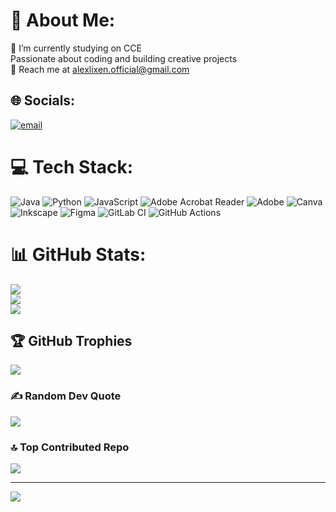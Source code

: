 # 💫 About Me:
🔭 I’m currently studying on CCE<br> Passionate about coding and building creative projects <br>🤝 Reach me at alexlixen.official@gmail.com


## 🌐 Socials:
[![email](https://img.shields.io/badge/Email-D14836?logo=gmail&logoColor=white)](mailto:alexlixen.official@gmail.com) 

# 💻 Tech Stack:
![Java](https://img.shields.io/badge/java-%23ED8B00.svg?style=plastic&logo=openjdk&logoColor=white) ![Python](https://img.shields.io/badge/python-3670A0?style=plastic&logo=python&logoColor=ffdd54) ![JavaScript](https://img.shields.io/badge/javascript-%23323330.svg?style=plastic&logo=javascript&logoColor=%23F7DF1E) ![Adobe Acrobat Reader](https://img.shields.io/badge/Adobe%20Acrobat%20Reader-EC1C24.svg?style=plastic&logo=Adobe%20Acrobat%20Reader&logoColor=white) ![Adobe](https://img.shields.io/badge/adobe-%23FF0000.svg?style=plastic&logo=adobe&logoColor=white) ![Canva](https://img.shields.io/badge/Canva-%2300C4CC.svg?style=plastic&logo=Canva&logoColor=white) ![Inkscape](https://img.shields.io/badge/Inkscape-e0e0e0?style=plastic&logo=inkscape&logoColor=080A13) ![Figma](https://img.shields.io/badge/figma-%23F24E1E.svg?style=plastic&logo=figma&logoColor=white) ![GitLab CI](https://img.shields.io/badge/gitlab%20CI-%23181717.svg?style=plastic&logo=gitlab&logoColor=white) ![GitHub Actions](https://img.shields.io/badge/github%20actions-%232671E5.svg?style=plastic&logo=githubactions&logoColor=white)
# 📊 GitHub Stats:
![](https://github-readme-stats.vercel.app/api?username=alexlixenofficial&theme=dark&hide_border=false&include_all_commits=true&count_private=true)<br/>
![](https://nirzak-streak-stats.vercel.app/?user=alexlixenofficial&theme=dark&hide_border=false)<br/>
![](https://github-readme-stats.vercel.app/api/top-langs/?username=alexlixenofficial&theme=dark&hide_border=false&include_all_commits=true&count_private=true&layout=compact)

## 🏆 GitHub Trophies
![](https://github-profile-trophy.vercel.app/?username=alexlixenofficial&theme=radical&no-frame=false&no-bg=true&margin-w=4)

### ✍️ Random Dev Quote
![](https://quotes-github-readme.vercel.app/api?type=horizontal&theme=radical)

### 🔝 Top Contributed Repo
![](https://github-contributor-stats.vercel.app/api?username=alexlixenofficial&limit=5&theme=dark&combine_all_yearly_contributions=true)

---
[![](https://visitcount.itsvg.in/api?id=alexlixenofficial&icon=0&color=0)](https://visitcount.itsvg.in)

<!-- Proudly created with GPRM ( https://gprm.itsvg.in ) -->
